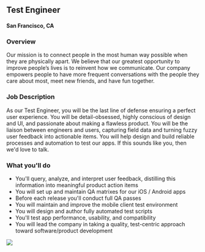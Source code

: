 ## Test Engineer
#### San Francisco, CA

### Overview
Our mission is to connect people in the most human way possible when they are physically apart. We believe that our greatest opportunity to improve people’s lives is to reinvent how we communicate. Our company empowers people to have more frequent conversations with the people they care about most, meet new friends, and have fun together.

### Job Description
As our Test Engineer, you will be the last line of defense ensuring a perfect user experience. You will be detail-obsessed, highly conscious of design and UI, and passionate about making a flawless product. You will be the liaison between engineers and users, capturing field data and turning fuzzy user feedback into actionable items. You will help design and build reliable processes and automation to test our apps. If this sounds like you, then we'd love to talk.

### What you'll do
+ You'll query, analyze, and interpret user feedback, distilling this information into meaningful product action items 
+ You will set up and maintain QA matrixes for our iOS / Android apps 
+ Before each release you'll conduct full QA passes 
+ You will maintain and improve the mobile client test environment 
+ You will design and author fully automated test scripts 
+ You'll test app performance, usability, and compatibility 
+ You will lead the company in taking a quality, test-centric approach toward software/product development


[<img src='https://dabuttonfactory.com/button.png?t=Apply&f=Calibri-Bold&ts=24&tc=fff&tshs=1&tshc=000&hp=20&vp=8&c=5&bgt=gradient&bgc=3d85c6&ebgc=073763'>](https://letsrockit.co/users/auth/github?job_id=sg91c2vwyxj0eq-test-engineer)
